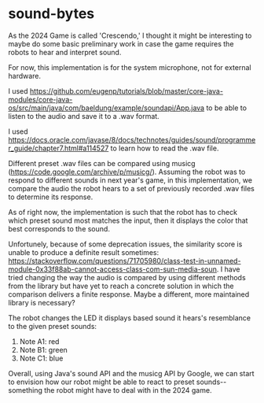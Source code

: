 # sound-bytes

As the 2024 Game is called 'Crescendo,' I thought it might be interesting to maybe do some basic preliminary work in case the game requires the robots to hear and interpret sound.

For now, this implementation is for the system microphone, not for external hardware.

I used https://github.com/eugenp/tutorials/blob/master/core-java-modules/core-java-os/src/main/java/com/baeldung/example/soundapi/App.java to be able to listen to the audio and save it to a .wav format.

I used https://docs.oracle.com/javase/8/docs/technotes/guides/sound/programmer_guide/chapter7.html#a114527 to learn how to read the .wav file.

Different preset .wav files can be compared using musicg (https://code.google.com/archive/p/musicg/). Assuming the robot was to respond to different sounds in next year's game, in this implementation, we compare the audio the robot hears to a set of previously recorded .wav files to determine its response.

As of right now, the implementation is such that the robot has to check which preset sound most matches the input, then it displays the color that best corresponds to the sound.

Unfortunely, because of some deprecation issues, the similarity score is unable to produce a definite result sometimes: https://stackoverflow.com/questions/71705980/class-test-in-unnamed-module-0x33f88ab-cannot-access-class-com-sun-media-soun. I have tried changing the way the audio is compared by using different methods from the library but have yet to reach a concrete solution in which the comparison delivers a finite response. Maybe a different, more maintained library is necessary?

The robot changes the LED it displays based sound it hears's resemblance to the given preset sounds:
  1. Note A1: red
  2. Note B1: green
  3. Note C1: blue

Overall, using Java's sound API and the musicg API by Google, we can start to envision how our robot might be able to react to preset sounds--something the robot might have to deal with in the 2024 game.
